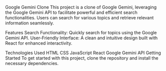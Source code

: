Google Gemini Clone
This project is a clone of Google Gemini, leveraging the Google Gemini API to facilitate powerful and efficient search functionalities. Users can search for various topics and retrieve relevant information seamlessly.

Features
Search Functionality: Quickly search for topics using the Google Gemini API.
User-Friendly Interface: A clean and intuitive design built with React for enhanced interactivity.

Technologies Used
HTML
CSS
JavaScript
React
Google Gemini API
Getting Started
To get started with this project, clone the repository and install the necessary dependencies.
